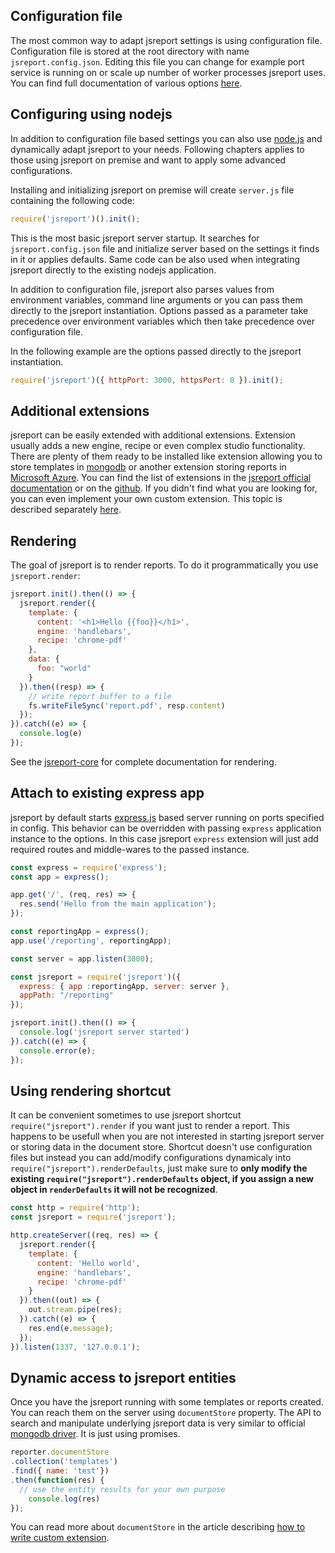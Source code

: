## Configuration file
The most common way to adapt jsreport settings is using configuration file. Configuration file is stored at the root directory with name `jsreport.config.json`. Editing this file you can change for example port service is running on or scale up number of worker processes jsreport uses. You can find full documentation of various options [here](/learn/configuration).

## Configuring using nodejs
In addition to configuration file based settings you can also use [node.js](http://nodejs.org) and dynamically adapt jsreport to your needs. Following chapters applies to those using jsreport on premise and want to apply some advanced configurations.

Installing and initializing jsreport on premise will create `server.js` file containing the following code:
```js
require('jsreport')().init();
```

This is the most basic jsreport server startup. It searches for `jsreport.config.json` file and initialize server based on the settings it finds in it or applies defaults. Same code can be also used when integrating jsreport directly to the existing nodejs application.

In addition to configuration file, jsreport also parses values from environment variables, command line arguments or you can pass them directly to the jsreport instantiation. Options passed as a parameter take precedence over environment variables which then take precedence over configuration file.

In the following example are the options passed directly to the jsreport instantiation.
```js
require('jsreport')({ httpPort: 3000, httpsPort: 0 }).init();
```

## Additional extensions
jsreport can be easily extended with additional extensions. Extension usually adds a new engine, recipe or even complex studio functionality. There are plenty of them ready to be installed like extension allowing you to store templates in [mongodb](https://github.com/jsreport/jsreport-mongodb-store) or another extension storing reports in [Microsoft Azure](https://github.com/jsreport/jsreport-azure-storage).  You can find the list of extensions in the [jsreport official documentation](/learn/extensions) or on the [github](https://github.com/jsreport/jsreport-core#list-of-extensions). If you didn't find what you are looking for, you can even implement your own custom extension. This topic is described separately [here](/learn/custom-extension).

## Rendering
The goal of jsreport is to render reports. To do it programmatically you use `jsreport.render`:

```js
jsreport.init().then(() => {
  jsreport.render({
    template: {
      content: '<h1>Hello {{foo}}</h1>',
      engine: 'handlebars',
      recipe: 'chrome-pdf'
    },
    data: {
      foo: "world"
    }
  }).then((resp) => {
    // write report buffer to a file
    fs.writeFileSync('report.pdf', resp.content)    
  });
}).catch((e) => {
  console.log(e)
});
```

See the [jsreport-core](https://github.com/jsreport/jsreport-core) for complete documentation for rendering.

## Attach to existing express app
jsreport by default starts [express.js](http://expressjs.com/) based server running on ports specified in config. This behavior can be overridden with passing `express` application instance to the options. In this case jsreport `express` extension will just add required routes and middle-wares to the passed instance.

```js
const express = require('express');
const app = express();

app.get('/', (req, res) => {
  res.send('Hello from the main application');
});

const reportingApp = express();
app.use('/reporting', reportingApp);

const server = app.listen(3000);

const jsreport = require('jsreport')({
  express: { app :reportingApp, server: server },
  appPath: "/reporting"
});

jsreport.init().then(() => {
  console.log('jsreport server started')
}).catch((e) => {
  console.error(e);
});
```

## Using rendering shortcut

It can be convenient sometimes to use jsreport shortcut `require("jsreport").render` if you want just to render a report. This happens to be usefull when you are not interested in starting jsreport server or storing data in the document store. Shortcut doesn't use configuration files but instead you can add/modify configurations dynamicaly into `require("jsreport").renderDefaults`, just make sure to **only modify the existing `require("jsreport").renderDefaults` object, if you assign a new object in `renderDefaults` it will not be recognized**.

```js
const http = require('http');
const jsreport = require('jsreport');

http.createServer((req, res) => {
  jsreport.render({
    template: {
      content: 'Hello world',
      engine: 'handlebars',
      recipe: 'chrome-pdf'
    }
  }).then((out) => {
    out.stream.pipe(res);
  }).catch((e) => {
    res.end(e.message);
  });
}).listen(1337, '127.0.0.1');
```

## Dynamic access to jsreport entities
Once you have the jsreport running with some templates or reports created. You can reach them on the server using `documentStore` property.  The API to search and manipulate underlying jsreport data is very similar to official [mongodb driver](https://github.com/mongodb/node-mongodb-native). It is just using promises.

```js
reporter.documentStore
.collection('templates')
.find({ name: 'test'})
.then(function(res) {
  // use the entity results for your own purpose
	console.log(res)
});
```

You can read more about `documentStore` in the article describing [how to write custom extension](/learn/custom-extension).
